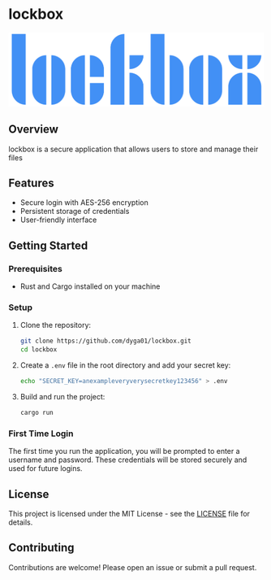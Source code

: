 # lockbox

![Logo](images/logo-full.png)

## Overview

lockbox is a secure application that allows users to store and manage their files

## Features

- Secure login with AES-256 encryption
- Persistent storage of credentials
- User-friendly interface

## Getting Started

### Prerequisites

- Rust and Cargo installed on your machine

### Setup

1. Clone the repository:

    ```sh
    git clone https://github.com/dyga01/lockbox.git
    cd lockbox
    ```

2. Create a `.env` file in the root directory and add your secret key:

    ```sh
    echo "SECRET_KEY=anexampleveryverysecretkey123456" > .env
    ```

3. Build and run the project:

    ```sh
    cargo run
    ```

### First Time Login

The first time you run the application, you will be prompted to enter a username and password. These credentials will be stored securely and used for future logins.

## License

This project is licensed under the MIT License - see the [LICENSE](LICENSE) file for details.

## Contributing

Contributions are welcome! Please open an issue or submit a pull request.
